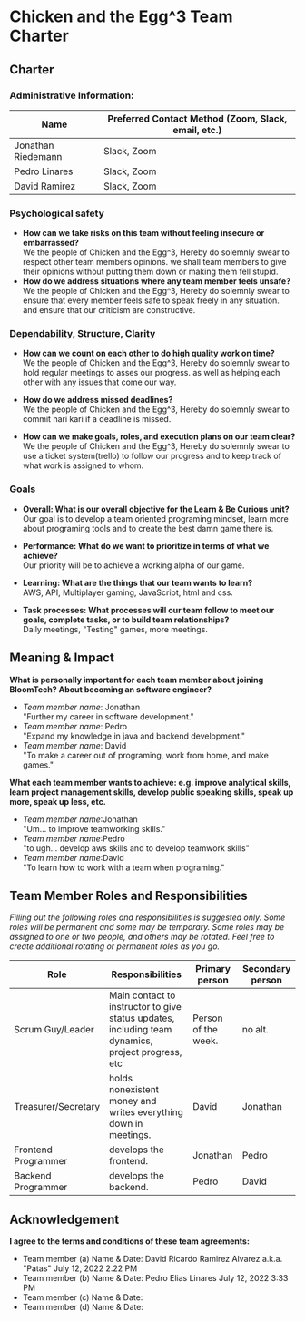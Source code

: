 # Chicken and the Egg^3 Team Charter

## Charter

### Administrative Information:

|Name            |Preferred Contact Method (Zoom, Slack, email, etc.) |
|---	           |---                                           |
|Jonathan Riedemann|Slack, Zoom                                   |
|Pedro Linares     |Slack, Zoom                                   |
|David Ramirez     |Slack, Zoom                                   |

### Psychological safety

* **How can we take risks on this team without feeling insecure or
  embarrassed?**<br />
We the people of Chicken and the Egg^3, Hereby do solemnly swear to respect other team members opinions. we shall
team members to give their opinions without putting them down or making them fell stupid. 
* **How do we address situations where any team member feels unsafe?**<br />
  We the people of Chicken and the Egg^3, Hereby do solemnly swear to ensure that every member feels safe to speak
freely in any situation. and ensure that our criticism are constructive.

### Dependability, Structure, Clarity

* **How can we count on each other to do high quality work on time?**<br />
  We the people of Chicken and the Egg^3, Hereby do solemnly swear to hold regular meetings to asses our progress.
as well as helping each other with any issues that come our way.

* **How do we address missed deadlines?**<br />
  We the people of Chicken and the Egg^3, Hereby do solemnly swear to commit hari kari if a deadline is missed.

* **How can we make goals, roles, and execution plans on our team clear?**<br />
  We the people of Chicken and the Egg^3, Hereby do solemnly swear to use a ticket system(trello) to follow our progress
and to keep track of what work is assigned to whom.

### Goals

* **Overall: What is our overall objective for the Learn & Be Curious unit?**<br />
    Our goal is to develop a team oriented programing mindset, learn more about programing tools and to 
create the best damn game there is.


* **Performance: What do we want to prioritize in terms of what we achieve?**<br />
    Our priority will be to achieve a working alpha of our game.


* **Learning: What are the things that our team wants to learn?**<br />
    AWS, API, Multiplayer gaming, JavaScript, html and css.


* **Task processes: What processes will our team follow to meet our goals,
  complete tasks, or to build team relationships?**<br />
    Daily meetings, "Testing" games, more meetings.


## Meaning & Impact

**What is personally important for each team member about joining BloomTech? About
becoming an software engineer?**<br />

* *Team member name*: Jonathan<br />
    "Further my career in software development."
* *Team member name*: Pedro<br />
"Expand my knowledge in java and backend development."
* *Team member name*: David<br />
"To make a career out of programing, work from home, and make games."


**What each team member wants to achieve: e.g. improve analytical skills, learn
project management skills, develop public speaking skills, speak up more, speak
up less, etc.**

* *Team member name*:Jonathan<br />
 "Um... to improve teamworking skills."
* *Team member name*:Pedro<br />
 "to ugh... develop aws skills and to develop teamwork skills"
* *Team member name*:David<br />
"To learn how to work with a team when programing."


## Team Member Roles and Responsibilities

*Filling out the following roles and responsibilities is suggested only. Some
roles will be permanent and some may be temporary. Some roles may be assigned to
one or two people, and others may be rotated. Feel free to create additional
rotating or permanent roles as you go.*

|**Role**               |**Responsibilities** |**Primary person** |**Secondary person** |
|---                    |---                  |---                |---                  |
|Scrum Guy/Leader    | Main contact to instructor to give status updates, including team dynamics, project progress, etc |Person of the week.| no alt.|
|Treasurer/Secretary | holds nonexistent money and writes everything down in meetings.| David          |     Jonathan                |
|Frontend Programmer | develops the frontend.                                         | Jonathan       |  Pedro                   |
|Backend Programmer  | develops the backend.                                          | Pedro          |     David                |

## Acknowledgement

**I agree to the terms and conditions of these team agreements:**

* Team member (a) Name & Date: David Ricardo Ramirez Alvarez a.k.a. "Patas"  July 12, 2022 2.22 PM
* Team member (b) Name & Date: Pedro Elias Linares July 12, 2022 3:33 PM
* Team member (c) Name & Date:
* Team member (d) Name & Date:
